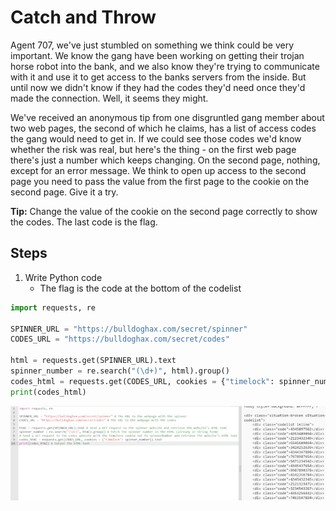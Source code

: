 # Catch and Throw
Agent 707, we've just stumbled on something we think could be very important. We know the gang have been working on getting their trojan horse robot into the bank, and we also know they're trying to communicate with it and use it to get access to the banks servers from the inside. But until now we didn't know if they had the codes they'd need once they'd made the connection. Well, it seems they might.

We've received an anonymous tip from one disgruntled gang member about two web pages, the second of which he claims, has a list of access codes the gang would need to get in. If we could see those codes we'd know whether the risk was real, but here's the thing - on the first web page there's just a number which keeps changing. On the second page, nothing, except for an error message. We think to open up access to the second page you need to pass the value from the first page to the cookie on the second page. Give it a try.

**Tip:** Change the value of the cookie on the second page correctly to show the codes. The last code is the flag.

## Steps
1. Write Python code
    - The flag is the code at the bottom of the codelist

```python
import requests, re

SPINNER_URL = "https://bulldoghax.com/secret/spinner"
CODES_URL = "https://bulldoghax.com/secret/codes"

html = requests.get(SPINNER_URL).text
spinner_number = re.search("(\d+)", html).group()
codes_html = requests.get(CODES_URL, cookies = {"timelock": spinner_number}).text
print(codes_html)
```

![python to get most recent code](/assets/screenshots/hq-12-CatchandThrow.png)